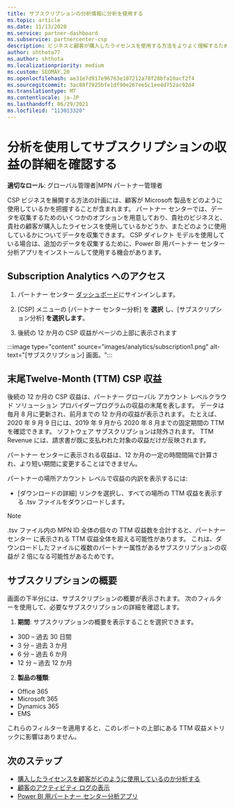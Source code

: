 ```yaml
---
title: サブスクリプションの分析情報に分析を使用する
ms.topic: article
ms.date: 11/13/2020
ms.service: partner-dashboard
ms.subservice: partnercenter-csp
description: ビジネスと顧客が購入したライセンスを使用する方法をよりよく理解するために、パートナー センター分析を使用する方法について説明します。
author: shthota77
ms.author: shthota
ms.localizationpriority: medium
ms.custom: SEOMAY.20
ms.openlocfilehash: ae31e7d917e96763e107212a78f28bfa10acf2f4
ms.sourcegitcommit: 3ac88f7925bfe1df90e267ee5c1ee4d752ac92d4
ms.translationtype: MT
ms.contentlocale: ja-JP
ms.lasthandoff: 06/29/2021
ms.locfileid: "113013320"
---
```

# <a name="use-analytics-to-learn-more-about-subscription-revenue"></a>分析を使用してサブスクリプションの収益の詳細を確認する

**適切なロール**: グローバル管理者|MPN パートナー管理者

CSP ビジネスを展開する方法の計画には、顧客が Microsoft 製品をどのように使用しているかを把握することが含まれます。 パートナー センターでは、データを収集するためのいくつかのオプションを用意しており、貴社のビジネスと、貴社の顧客が購入したライセンスを使用しているかどうか、またどのように使用しているかについてデータを収集できます。 CSP ダイレクト モデルを使用している場合は、追加のデータを収集するために、Power BI 用パートナー センター分析アプリをインストールして使用する機会があります。

## <a name="access-to-the-subscription-analytics"></a>Subscription Analytics へのアクセス

1. パートナー センター [ダッシュボード](https://partner.microsoft.com/dashboard/home)にサインインします。
1. [CSP] メニューの [パートナー センター分析] を **選択** し、[サブスクリプション分析] **を選択します**。

1. 後続の 12 か月の CSP 収益がページの上部に表示されます

:::image type="content" source="images/analytics/subscription1.png" alt-text="[サブスクリプション] 画面。":::

## <a name="trailing-twelve-month-ttm-csp-revenue"></a>末尾Twelve-Month (TTM) CSP 収益

後続の 12 か月の CSP 収益は、パートナー グローバル アカウント レベルクラウド ソリューション プロバイダープログラムの収益の末尾を表します。 データは毎月 8 月に更新され、前月までの 12 か月の収益が表示されます。 たとえば、2020 年 9 月 9 日には、2019 年 9 月から 2020 年 8 月までの固定期間の TTM を確認できます。 ソフトウェア サブスクリプションは除外されます。 TTM Revenue には、請求書が既に支払われた対象の収益だけが反映されます。 

パートナー センターに表示される収益は、12 か月の一定の時間間隔で計算され、より短い期間に変更することはできません。

パートナーの場所アカウント レベルで収益の内訳を表示するには:

- [ダウンロードの詳細] リンクを選択し、すべての場所の TTM 収益を表示する .tsv ファイルをダウンロードします。

>[!NOTE] 
>.tsv ファイル内の MPN ID 全体の個々の TTM 収益数を合計すると、パートナー センター に表示される TTM 収益全体を超える可能性があります。 これは、ダウンロードしたファイルに複数のパートナー属性があるサブスクリプションの収益が 2 倍になる可能性があるためです。

## <a name="subscription-summary"></a>サブスクリプションの概要

画面の下半分には、サブスクリプションの概要が表示されます。 次のフィルターを使用して、必要なサブスクリプションの詳細を確認します。  

1. **期間**: サブスクリプションの概要を表示することを選択できます。 

- 30D – 過去 30 日間
- 3 分 – 過去 3 か月
- 6 分 – 過去 6 か月
- 12 分 – 過去 12 か月

2. **製品の種類**:
 
- Office 365
- Microsoft 365
- Dynamics 365
- EMS

これらのフィルターを適用すると、このレポートの上部にある TTM 収益メトリックに影響はありません。


 
## <a name="next-steps"></a>次のステップ

- [購入したライセンスを顧客がどのように使用しているのか分析する](increasing-adoption-and-satisfaction.md)  
- [顧客のアクティビティ ログの表示](activity-logs.md)
- [Power BI 用パートナー センター分析アプリ](power-bi-app-for-direct-partners.md)






